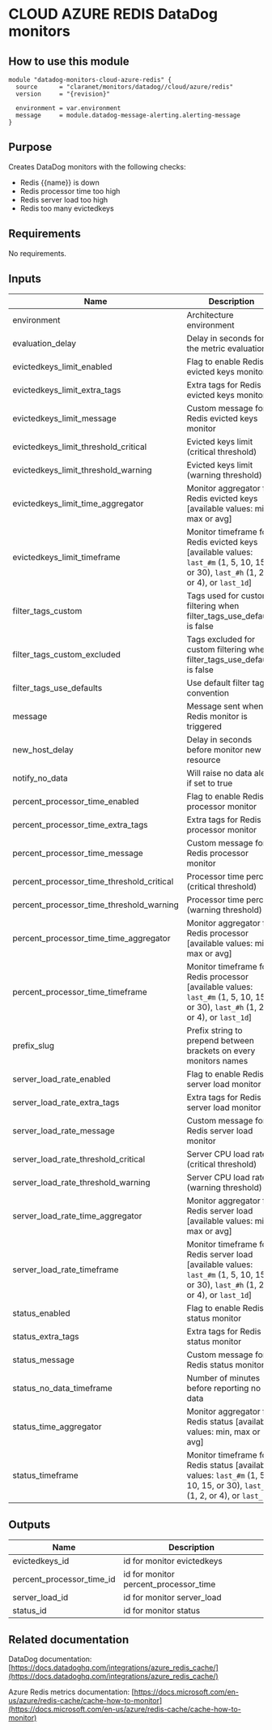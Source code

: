 # CLOUD AZURE REDIS DataDog monitors

## How to use this module

```hcl
module "datadog-monitors-cloud-azure-redis" {
  source      = "claranet/monitors/datadog//cloud/azure/redis"
  version     = "{revision}"

  environment = var.environment
  message     = module.datadog-message-alerting.alerting-message
}

```

## Purpose

Creates DataDog monitors with the following checks:

- Redis {{name}} is down
- Redis processor time too high
- Redis server load too high
- Redis too many evictedkeys

## Requirements

No requirements.

## Inputs

| Name | Description | Type | Default | Required |
|------|-------------|------|---------|:--------:|
| environment | Architecture environment | `string` | n/a | yes |
| evaluation\_delay | Delay in seconds for the metric evaluation | `number` | `900` | no |
| evictedkeys\_limit\_enabled | Flag to enable Redis evicted keys monitor | `string` | `"true"` | no |
| evictedkeys\_limit\_extra\_tags | Extra tags for Redis evicted keys monitor | `list(string)` | `[]` | no |
| evictedkeys\_limit\_message | Custom message for Redis evicted keys monitor | `string` | `""` | no |
| evictedkeys\_limit\_threshold\_critical | Evicted keys limit (critical threshold) | `number` | `100` | no |
| evictedkeys\_limit\_threshold\_warning | Evicted keys limit (warning threshold) | `number` | `0` | no |
| evictedkeys\_limit\_time\_aggregator | Monitor aggregator for Redis evicted keys [available values: min, max or avg] | `string` | `"avg"` | no |
| evictedkeys\_limit\_timeframe | Monitor timeframe for Redis evicted keys [available values: `last_#m` (1, 5, 10, 15, or 30), `last_#h` (1, 2, or 4), or `last_1d`] | `string` | `"last_5m"` | no |
| filter\_tags\_custom | Tags used for custom filtering when filter\_tags\_use\_defaults is false | `string` | `"*"` | no |
| filter\_tags\_custom\_excluded | Tags excluded for custom filtering when filter\_tags\_use\_defaults is false | `string` | `""` | no |
| filter\_tags\_use\_defaults | Use default filter tags convention | `string` | `"true"` | no |
| message | Message sent when a Redis monitor is triggered | `any` | n/a | yes |
| new\_host\_delay | Delay in seconds before monitor new resource | `number` | `300` | no |
| notify\_no\_data | Will raise no data alert if set to true | `bool` | `true` | no |
| percent\_processor\_time\_enabled | Flag to enable Redis processor monitor | `string` | `"true"` | no |
| percent\_processor\_time\_extra\_tags | Extra tags for Redis processor monitor | `list(string)` | `[]` | no |
| percent\_processor\_time\_message | Custom message for Redis processor monitor | `string` | `""` | no |
| percent\_processor\_time\_threshold\_critical | Processor time percent (critical threshold) | `number` | `80` | no |
| percent\_processor\_time\_threshold\_warning | Processor time percent (warning threshold) | `number` | `60` | no |
| percent\_processor\_time\_time\_aggregator | Monitor aggregator for Redis processor [available values: min, max or avg] | `string` | `"min"` | no |
| percent\_processor\_time\_timeframe | Monitor timeframe for Redis processor [available values: `last_#m` (1, 5, 10, 15, or 30), `last_#h` (1, 2, or 4), or `last_1d`] | `string` | `"last_5m"` | no |
| prefix\_slug | Prefix string to prepend between brackets on every monitors names | `string` | `""` | no |
| server\_load\_rate\_enabled | Flag to enable Redis server load monitor | `string` | `"true"` | no |
| server\_load\_rate\_extra\_tags | Extra tags for Redis server load monitor | `list(string)` | `[]` | no |
| server\_load\_rate\_message | Custom message for Redis server load monitor | `string` | `""` | no |
| server\_load\_rate\_threshold\_critical | Server CPU load rate (critical threshold) | `number` | `90` | no |
| server\_load\_rate\_threshold\_warning | Server CPU load rate (warning threshold) | `number` | `70` | no |
| server\_load\_rate\_time\_aggregator | Monitor aggregator for Redis server load [available values: min, max or avg] | `string` | `"min"` | no |
| server\_load\_rate\_timeframe | Monitor timeframe for Redis server load [available values: `last_#m` (1, 5, 10, 15, or 30), `last_#h` (1, 2, or 4), or `last_1d`] | `string` | `"last_5m"` | no |
| status\_enabled | Flag to enable Redis status monitor | `string` | `"true"` | no |
| status\_extra\_tags | Extra tags for Redis status monitor | `list(string)` | `[]` | no |
| status\_message | Custom message for Redis status monitor | `string` | `""` | no |
| status\_no\_data\_timeframe | Number of minutes before reporting no data | `string` | `10` | no |
| status\_time\_aggregator | Monitor aggregator for Redis status [available values: min, max or avg] | `string` | `"max"` | no |
| status\_timeframe | Monitor timeframe for Redis status [available values: `last_#m` (1, 5, 10, 15, or 30), `last_#h` (1, 2, or 4), or `last_1d`] | `string` | `"last_5m"` | no |

## Outputs

| Name | Description |
|------|-------------|
| evictedkeys\_id | id for monitor evictedkeys |
| percent\_processor\_time\_id | id for monitor percent\_processor\_time |
| server\_load\_id | id for monitor server\_load |
| status\_id | id for monitor status |

## Related documentation

DataDog documentation: [https://docs.datadoghq.com/integrations/azure_redis_cache/](https://docs.datadoghq.com/integrations/azure_redis_cache/)

Azure Redis metrics documentation: [https://docs.microsoft.com/en-us/azure/redis-cache/cache-how-to-monitor](https://docs.microsoft.com/en-us/azure/redis-cache/cache-how-to-monitor)

